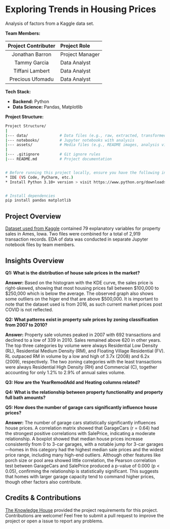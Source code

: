 # Exploring Trends in Housing Prices

Analysis of factors from a Kaggle data set.

**Team Members:**

| Project Contributer | Project Role |
|:--------:|:--------------|
| Jonathan Barron | Project Manager |
| Tammy Garcia | Data Analyst |
| Tiffani Lambert | Data Analyst |
| Precious Ufomadu | Data Analyst |

**Tech Stack:**

* **Backend:** Python
* **Data Science:** Pandas, Matplotlib

**Project Structure:**

``` bash
Project Structure/
|
|--- data/              # Data files (e.g., raw, extracted, transformed)
|--- notebooks/         # Jupyter notebooks with analysis
|--- assets/            # Media files (e.g., README images, analysis visualizations)
|
|--- .gitignore         # Git ignore rules
|--- README.md          # Project documentation


# Before running this project locally, ensure you have the following installed:
* IDE (VS Code, PyCharm, etc.)
* Install Python 3.10+ version > visit https://www.python.org/downloads/


# Install dependencies
pip install pandas matplotlib

```

## Project Overview

[Dataset used from Kaggle](https://www.kaggle.com/c/house-prices-advanced-regression-techniques/overview) contained 79 explanatory variables for property sales in Ames, Iowa. Two files were combined for a total of 2,919 transaction records. EDA of data was conducted in separate Jupyter notebook files by team members.

## Insights Overview

**Q1: What is the distribution of house sale prices in the market?**
     
**Answer:** Based on the histogram with the KDE curve, the sales price is right-skewed, showing that most housing prices fall between $100,000 to $250,000 which is below the average. The observed graph also shows some outliers on the higer end that are above $500,000. It is important to note that the dataset used is from 2016, as such current market prices post COVID is not reflected.

**Q2: What patterns exist in property sale prices by zoning classification from 2007 to 2010?**

**Answer:** Property sale volumes peaked in 2007 with 692 transactions and declined to a low of 339 in 2010. Sales remained above 620 in other years. The top three categories by volume were always Residential Low Density (RL), Residential Medium Density (RM), and Floating Village Residential (FV). RL outpaced RM in volume by a low and high of 3.7x (2008) and 6.2x (2009), respectively. The two zoning categories with the least transactions were always Residential High Density (RH) and Commercial (C), together accounting for only 1.2% to 2.9% of annual sales volume.

**Q3: How are the YearRemodAdd and Heating columns related?**

**Q4: What is the relationship between property functionality and property full bath amounts?**

**Q5: How does the number of garage cars significantly influence house prices?**

**Answer:** The number of garage cars statistically significantly influences house prices. A correlation matrix showed that GarageCars (r = 0.64) had the strongest positive correlations with SalePrice, indicating a moderate relationship. 
A boxplot showed that median house prices increase consistently from 0 to 3-car garages, with a notable jump for 3-car garages—homes in this category had the highest median sale prices and the widest price range, including many high-end outliers. 
Although other features like porch size or pool area showed little correlation, the Pearson correlation test between GarageCars and SalePrice produced a p-value of 0.000 (p < 0.05), confirming the relationship is statistically significant. This suggests that homes with larger garage capacity tend to command higher prices, though other factors also contribute.

## Credits & Contributions

[The Knowledge House](https://www.theknowledgehouse.org/) provided the project requirements for this project. Contributions are welcome! Feel free to submit a pull request to improve the project or open a issue to report any problems.
